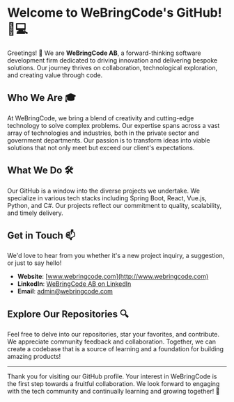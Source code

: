 # Welcome to WeBringCode's GitHub! :tada::computer:

Greetings! :wave: We are **WeBringCode AB**, a forward-thinking software development firm dedicated to driving innovation and delivering bespoke solutions. Our journey thrives on collaboration, technological exploration, and creating value through code.

## Who We Are :mortar_board:

At WeBringCode, we bring a blend of creativity and cutting-edge technology to solve complex problems. Our expertise spans across a vast array of technologies and industries, both in the private sector and government departments. Our passion is to transform ideas into viable solutions that not only meet but exceed our client's expectations.

## What We Do :hammer_and_wrench:

Our GitHub is a window into the diverse projects we undertake. We specialize in various tech stacks including Spring Boot, React, Vue.js, Python, and C#. Our projects reflect our commitment to quality, scalability, and timely delivery.

## Get in Touch :mailbox:

We'd love to hear from you whether it's a new project inquiry, a suggestion, or just to say hello!

- **Website**: [www.webringcode.com](http://www.webringcode.com)
- **LinkedIn**: [WeBringCode AB on LinkedIn](https://www.linkedin.com/company/webringcode)
- **Email**: [admin@webringcode.com](mailto:admin@webringcode.com)

## Explore Our Repositories :mag:

Feel free to delve into our repositories, star your favorites, and contribute. We appreciate community feedback and collaboration. Together, we can create a codebase that is a source of learning and a foundation for building amazing products!

---

Thank you for visiting our GitHub profile. Your interest in WeBringCode is the first step towards a fruitful collaboration. We look forward to engaging with the tech community and continually learning and growing together! :rocket:
